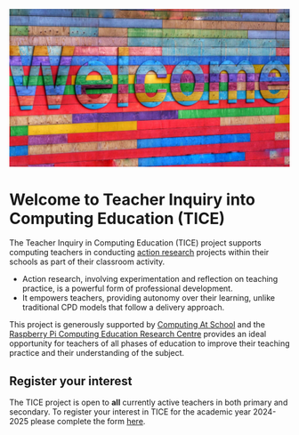 ![Welcome sign](images/belinda-fewings-6wAGwpsXHE0-unsplash.jpg ':class=banner-image')

# Welcome to Teacher Inquiry into Computing Education (TICE)

The Teacher Inquiry in Computing Education (TICE) project supports computing teachers in conducting [action research](https://en.wikipedia.org/wiki/Action_research) projects within their schools as part of their classroom activity.

- Action research, involving experimentation and reflection on teaching practice, is a powerful form of professional development. 
- It empowers teachers, providing autonomy over their learning, unlike traditional CPD models that follow a delivery approach.

This project is generously supported by [Computing At School](https://www.computingatschool.org.uk) and the [Raspberry Pi Computing Education Research Centre](https://computingeducationresearch.org) provides an ideal opportunity for teachers of all phases of education to improve their teaching practice and their understanding of the subject.

<!-- [filename](_media/example.md ':include') -->

## Register your interest

The TICE project is open to **all** currently active teachers in both primary and secondary.  To register your interest in TICE for the academic year 2024-2025 please complete the form [here](https://docs.google.com/forms/d/e/1FAIpQLSeRtUCSH4tbfIjMEIxdYFoqPWvv8L2TVky8Zh0bCl_ym8SbEg/viewform).


